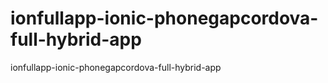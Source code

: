 # ionfullapp-ionic-phonegapcordova-full-hybrid-app
 ionfullapp-ionic-phonegapcordova-full-hybrid-app
